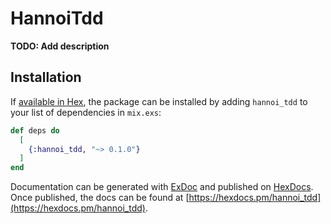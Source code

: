 # HannoiTdd

**TODO: Add description**

## Installation

If [available in Hex](https://hex.pm/docs/publish), the package can be installed
by adding `hannoi_tdd` to your list of dependencies in `mix.exs`:

```elixir
def deps do
  [
    {:hannoi_tdd, "~> 0.1.0"}
  ]
end
```

Documentation can be generated with [ExDoc](https://github.com/elixir-lang/ex_doc)
and published on [HexDocs](https://hexdocs.pm). Once published, the docs can
be found at [https://hexdocs.pm/hannoi_tdd](https://hexdocs.pm/hannoi_tdd).

